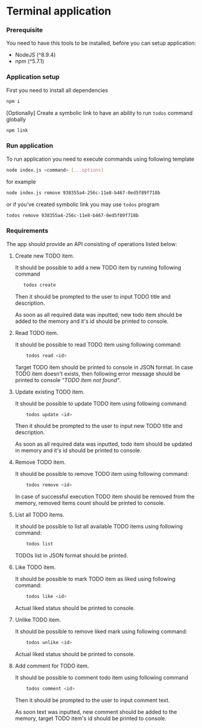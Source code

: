 # Terminal application

### Prerequisite

You need to have this tools to be installed, before you can setup application:

* NodeJS (^8.9.4)
* npm (^5.7.1)

### Application setup

First you need to install all dependencies

```bash
npm i
```

[Optionally] Create a symbolic link to have an ability to run `todos` command globally

```bash
npm link
```

### Run application

To run application you need to execute commands using following template

```bash
node index.js <command> [...options]
```

for example

```bash
node index.js remove 938355a4-256c-11e8-b467-0ed5f89f718b
```

or if you've created symbolic link you may use `todos` program

```bash
todos remove 938355a4-256c-11e8-b467-0ed5f89f718b
```

### Requirements

The app should provide an API consisting of operations listed below:

1. Create new TODO item.
    
    It should be possible to add a new TODO item by running following command
    ```bash
       todos create
    ``` 
    Then it should be prompted to the user to input TODO title and description.
    
    As soon as all required data was inputted, new todo item should be added to the memory and it's id should be printed to console.
    
2. Read TODO item.
    
    It should be possible to read TODO item using following command:
    ```bash
        todos read <id>
    ```
    Target TODO item should be printed to console in JSON format. In case TODO item doesn't exists, then following error message should be printed to console *"TODO item <id> not found"*.
    
3. Update existing TODO item.
    
    It should be possible to update TODO item using following command:
    ```bash
        todos update <id>
    ```
    
    Then it should be prompted to the user to input new TODO title and description.
    
    As soon as all required data was inputted, todo item should be updated in memory and it's id should be printed to console.
    
4. Remove TODO item.
    
    It should be possible to remove TODO item using following command:
    ```bash
        todos remove <id>
    ```
    
    In case of successful execution TODO item should be removed from the memory, removed items count should be printed to console.

5. List all TODO items.

    It should be possible to list all available TODO items using following command:
    
    ```bash
        todos list
    ```

    TODOs list in JSON format should be printed.

6. Like TODO item.

    It should be possible to mark TODO item as liked using following command:
    
    ```bash
        todos like <id>
    ```
    
    Actual liked status should be printed to console.
    
7. Unlike TODO item.

    It should be possible to remove liked mark using following command:
    
    ```bash
        todos unlike <id>
    ```
    
    Actual liked status should be printed to console.

7. Add comment for TODO item.

    It should be possible to comment todo item using following command
    
    ```bash
        todos comment <id>
    ```

    Then it should be prompted to the user to input comment text.
        
    As soon text was inputted, new comment should be added to the memory, target TODO item's id should be printed to console.

